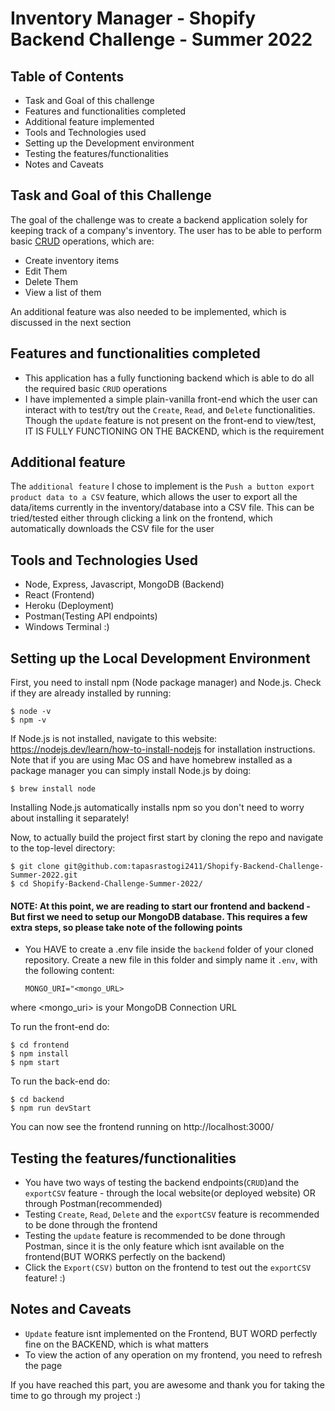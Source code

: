 # Inventory Manager - Shopify Backend Challenge - Summer 2022

## Table of Contents
- Task and Goal of this challenge
- Features and functionalities completed
- Additional feature implemented
- Tools and Technologies used
- Setting up the Development environment
- Testing the features/functionalities
- Notes and Caveats

## Task and Goal of this Challenge

The goal of the challenge was to create a backend application solely for keeping track of a company's inventory. The user has to be able to perform basic [CRUD](https://en.wikipedia.org/wiki/Create,_read,_update_and_delete) operations, which are:
- Create inventory items
- Edit Them
- Delete Them
- View a list of them

An additional feature was also needed to be implemented, which is discussed in the next section

## Features and functionalities completed
- This application has a fully functioning backend which is able to do all the required basic `CRUD` operations
- I have implemented a simple plain-vanilla front-end which the user can interact with to test/try out the `Create`, `Read`, and `Delete` functionalities. Though the `update` feature is not present on the front-end to view/test, IT IS FULLY FUNCTIONING ON THE BACKEND, which is the requirement

## Additional feature
The `additional feature` I chose to implement is the `Push a button export product data to a CSV` feature, which allows the user to export all the data/items currently in the inventory/database into a CSV file. This can be tried/tested either through clicking a link on the frontend, which automatically downloads the CSV file for the user

## Tools and Technologies Used
- Node, Express, Javascript, MongoDB (Backend)
- React (Frontend)
- Heroku (Deployment)
- Postman(Testing API endpoints)
- Windows Terminal :)

## Setting up the Local Development Environment
First, you need to install npm (Node package manager) and Node.js. Check if they are already installed by running:

	$ node -v
	$ npm -v

If Node.js is not installed, navigate to this website: https://nodejs.dev/learn/how-to-install-nodejs for installation instructions. Note that if you are using Mac OS and have homebrew installed as a package manager you can simply install Node.js by doing:

	$ brew install node

Installing Node.js automatically installs npm so you don't need to worry about installing it separately!

Now, to actually build the project first start by cloning  the repo and navigate to the top-level directory:

	$ git clone git@github.com:tapasrastogi2411/Shopify-Backend-Challenge-Summer-2022.git
	$ cd Shopify-Backend-Challenge-Summer-2022/

#### NOTE: At this point, we are reading to start our frontend and backend - But first we need to setup our MongoDB database. This requires a few extra steps, so please take note of the following points
- You HAVE to create a .env file inside the `backend` folder of your cloned repository. Create a new file in this folder and simply name it `.env`, with the following content: 

    `MONGO_URI="<mongo_URL>`
    
 where <mongo_uri> is your MongoDB Connection URL
	
To run the front-end do: 

	$ cd frontend
	$ npm install
	$ npm start

To run the back-end do:

	$ cd backend
	$ npm run devStart
  
You can now see the frontend running on http://localhost:3000/

## Testing the features/functionalities

- You have two ways of testing the backend endpoints(`CRUD`)and the `exportCSV` feature - through the local website(or deployed website) OR through Postman(recommended)
- Testing `Create`, `Read`, `Delete` and the `exportCSV` feature is recommended to be done through the frontend
- Testing the `update` feature is recommended to be done through Postman, since it is the only feature which isnt available on the frontend(BUT WORKS perfectly on the backend)
- Click the `Export(CSV)` button on the frontend to test out the `exportCSV` feature! :)

## Notes and Caveats
- `Update` feature isnt implemented on the Frontend, BUT WORD perfectly fine on the BACKEND, which is what matters
- To view the action of any operation on my frontend, you need to refresh the page

If you have reached this part, you are awesome and thank you for taking the time to go through my project :)
